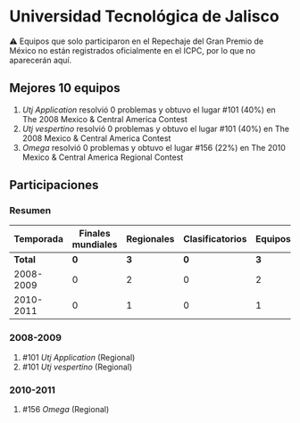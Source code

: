 # Universidad Tecnológica de Jalisco

:warning: Equipos que solo participaron en el Repechaje del Gran Premio de México no están registrados oficialmente en el ICPC, por lo que no aparecerán aquí.

## Mejores 10 equipos

1. _Utj Application_ resolvió 0 problemas y obtuvo el lugar #101 (40%) en The 2008 Mexico & Central America Contest
1. _Utj vespertino_ resolvió 0 problemas y obtuvo el lugar #101 (40%) en The 2008 Mexico & Central America Contest
1. _Omega_ resolvió 0 problemas y obtuvo el lugar #156 (22%) en The 2010 Mexico & Central America Regional Contest

## Participaciones

### Resumen

| Temporada | Finales mundiales | Regionales | Clasificatorios | Equipos |
| --- | --- | --- | --- | --- |
| **Total** | **0** | **3** | **0** | **3** |
| 2008-2009 | 0 | 2 | 0 | 2 |
| 2010-2011 | 0 | 1 | 0 | 1 |

### 2008-2009

1. #101 _Utj Application_ (Regional)
1. #101 _Utj vespertino_ (Regional)

### 2010-2011

1. #156 _Omega_ (Regional)



